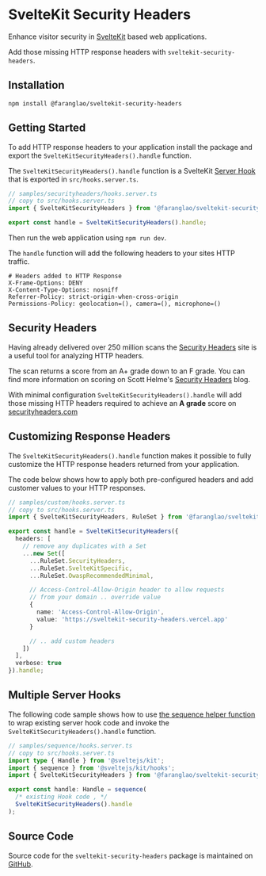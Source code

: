 # SvelteKit Security Headers

Enhance visitor security in [SvelteKit](https://kit.svelte.dev) based web applications.

Add those missing HTTP response headers with `sveltekit-security-headers`.

## Installation

```shell
npm install @faranglao/sveltekit-security-headers
```

## Getting Started

To add HTTP response headers to your application install the package and export the `SvelteKitSecurityHeaders().handle` function.

The `SvelteKitSecurityHeaders().handle` function is a SvelteKit [Server Hook](https://kit.svelte.dev/docs/hooks#server-hooks) that is exported in `src/hooks.server.ts`.

```ts
// samples/securityheaders/hooks.server.ts
// copy to src/hooks.server.ts
import { SvelteKitSecurityHeaders } from '@faranglao/sveltekit-security-headers';

export const handle = SvelteKitSecurityHeaders().handle;
```

Then run the web application using `npm run dev`.

The `handle` function will add the following headers to your sites HTTP traffic.

```http
# Headers added to HTTP Response
X-Frame-Options: DENY
X-Content-Type-Options: nosniff
Referrer-Policy: strict-origin-when-cross-origin
Permissions-Policy: geolocation=(), camera=(), microphone=()
```

## Security Headers

Having already delivered over 250 million scans the [Security Headers](https://securityheaders.com/) site is a useful tool for analyzing HTTP headers.

The scan returns a score from an A+ grade down to an F grade. You can find more information on scoring on Scott Helme's [Security Headers](https://scotthelme.co.uk/tag/security-headers/) blog.

With minimal configuration `SvelteKitSecurityHeaders().handle` will add those missing HTTP headers required to achieve an **A&nbsp;grade** score on [securityheaders.com](https://securityheaders.com/?q=https%3A%2F%2Fsveltekit-security-headers.vercel.app%2F&followRedirects=on)

## Customizing Response Headers

The `SvelteKitSecurityHeaders().handle` function makes it possible to fully customize the HTTP response headers returned from your application.

The code below shows how to apply both pre-configured headers and add customer values to your HTTP responses.

```ts
// samples/custom/hooks.server.ts
// copy to src/hooks.server.ts
import { SvelteKitSecurityHeaders, RuleSet } from '@faranglao/sveltekit-security-headers';

export const handle = SvelteKitSecurityHeaders({
  headers: [
    // remove any duplicates with a Set
    ...new Set([
      ...RuleSet.SecurityHeaders,
      ...RuleSet.SvelteKitSpecific,
      ...RuleSet.OwaspRecommendedMinimal,

      // Access-Control-Allow-Origin header to allow requests
      // from your domain .. override value
      {
        name: 'Access-Control-Allow-Origin',
        value: 'https://sveltekit-security-headers.vercel.app'
      }

      // .. add custom headers
    ])
  ],
  verbose: true
}).handle;
```

## Multiple Server Hooks

The following code sample shows how to use [the sequence helper function](https://kit.svelte.dev/docs/modules#sveltejs-kit-hooks) to wrap existing server hook code and invoke the `SvelteKitSecurityHeaders().handle` function.

```ts
// samples/sequence/hooks.server.ts
// copy to src/hooks.server.ts
import type { Handle } from '@sveltejs/kit';
import { sequence } from '@sveltejs/kit/hooks';
import { SvelteKitSecurityHeaders } from '@faranglao/sveltekit-security-headers';

export const handle: Handle = sequence(
  /* existing Hook code , */
  SvelteKitSecurityHeaders().handle
);
```

## Source Code

Source code for the <code>sveltekit-security-headers</code> package is maintained on [GitHub](https://github.com/kevinobee/sveltekit-security-headers).
